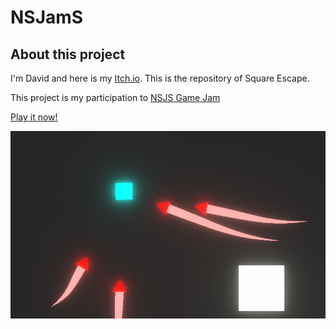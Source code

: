 # NSJamS

## About this project
I'm David and here is my [Itch.io](https://david-3lm.itch.io/). 
This is the repository of Square Escape.

This project is my participation to [NSJS Game Jam](https://itch.io/jam/nsjs-2023-jam-1)

[Play it now!](https://david-3lm.itch.io/square-escape)

![Game Image](Assets/Image/game.png)
